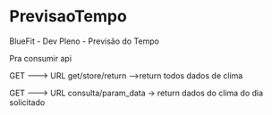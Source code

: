 # PrevisaoTempo
BlueFit - Dev Pleno - Previsão do Tempo

Pra consumir api


GET  ---> URL  get/store/return  -->return todos dados de clima


GET  ---> URL  consulta/param_data   -> return dados do clima do dia solicitado



